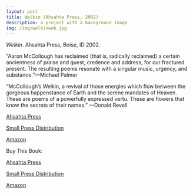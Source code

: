 ```yaml
---
layout: post
title: Welkin (Ahsahta Press, 2002)
description: a project with a background image
img: /img/welkinweb.jpg
---
```



<img class="simple_img" src="{{ site.baseurl }}/img/welkinweb.jpg" alt="" title="welkin cover image"/>
<div class="col three caption">
	<em>Welkin</em>. Ahsahta Press, Boise, ID 2002. 
</div>


“Aaron McCollough has reclaimed (that is, radically reclaimed) a certain ancientness of praise and quest, credence and address, for our fractured present. The resulting poems resonate with a singular music, urgency, and substance.”—Michael Palmer

“McCollough’s Welkin, a revival of those energies which flow between the gorgeous happenstance of Earth and the serene mandates of Heaven. These are poems of a powerfully expressed vertu. These are flowers that know the secrets of their names.” —Donald Revell


[Ahsahta Press](https://ahsahtapress.org/product/aaron-mccollough-welkin/)

[Small Press Distribution](http://www.spdbooks.org/Products/0916272729/welkin.aspx)

[Amazon]()

Buy This Book:

[Ahsahta Press](http://ahsahtapress.boisestate.edu/books/mccollough1.htm)

[Small Press Distribution](http://www.spdbooks.org/Details.asp?BookID=0916272729)

[Amazon](http://www.amazon.com/Welkin-Poems-Sawtooth-Poetry-Prize/dp/0916272729/ref=cm_lmf_tit_5_rdsssl0/102-2626103-5907352)




